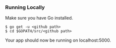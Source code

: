 ### Running Locally

Make sure you have Go installed.

```
$ go get -u <github path>
$ cd $GOPATH/src/<github path>
```

Your app should now be running on localhost:5000.